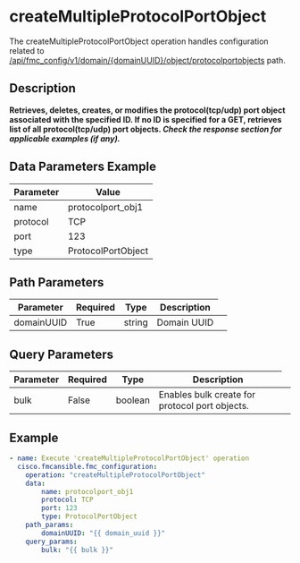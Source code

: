 # createMultipleProtocolPortObject

The createMultipleProtocolPortObject operation handles configuration related to [/api/fmc_config/v1/domain/{domainUUID}/object/protocolportobjects](/paths//api/fmc_config/v1/domain/{domain_uuid}/object/protocolportobjects.md) path.&nbsp;
## Description
**Retrieves, deletes, creates, or modifies the protocol(tcp/udp) port object associated with the specified ID. If no ID is specified for a GET, retrieves list of all protocol(tcp/udp) port objects. _Check the response section for applicable examples (if any)._**

## Data Parameters Example
| Parameter | Value |
| --------- | -------- |
| name | protocolport_obj1 |
| protocol | TCP |
| port | 123 |
| type | ProtocolPortObject |

## Path Parameters
| Parameter | Required | Type | Description |
| --------- | -------- | ---- | ----------- |
| domainUUID | True | string <td colspan=3> Domain UUID |

## Query Parameters
| Parameter | Required | Type | Description |
| --------- | -------- | ---- | ----------- |
| bulk | False | boolean <td colspan=3> Enables bulk create for protocol port objects. |

## Example
```yaml
- name: Execute 'createMultipleProtocolPortObject' operation
  cisco.fmcansible.fmc_configuration:
    operation: "createMultipleProtocolPortObject"
    data:
        name: protocolport_obj1
        protocol: TCP
        port: 123
        type: ProtocolPortObject
    path_params:
        domainUUID: "{{ domain_uuid }}"
    query_params:
        bulk: "{{ bulk }}"

```